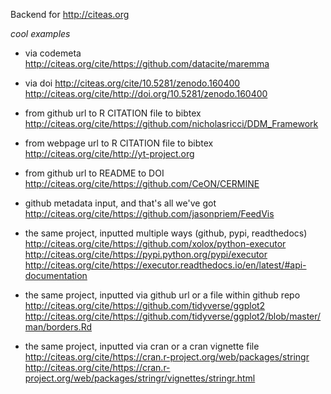 Backend for http://citeas.org

_cool examples_

- via codemeta
http://citeas.org/cite/https://github.com/datacite/maremma 

- via doi
http://citeas.org/cite/10.5281/zenodo.160400
http://citeas.org/cite/http://doi.org/10.5281/zenodo.160400 

- from github url to R CITATION file to bibtex
http://citeas.org/cite/https://github.com/nicholasricci/DDM_Framework

- from webpage url to R CITATION file to bibtex
http://citeas.org/cite/http://yt-project.org

- from github url to README to DOI
http://citeas.org/cite/https://github.com/CeON/CERMINE

- github metadata input, and that's all we've got
http://citeas.org/cite/https://github.com/jasonpriem/FeedVis

- the same project, inputted multiple ways (github, pypi, readthedocs)
http://citeas.org/cite/https://github.com/xolox/python-executor
http://citeas.org/cite/https://pypi.python.org/pypi/executor
http://citeas.org/cite/https://executor.readthedocs.io/en/latest/#api-documentation

- the same project, inputted via github url or a file within github repo
http://citeas.org/cite/https://github.com/tidyverse/ggplot2
http://citeas.org/cite/https://github.com/tidyverse/ggplot2/blob/master/man/borders.Rd

- the same project, inputted via cran or a cran vignette file 
http://citeas.org/cite/https://cran.r-project.org/web/packages/stringr
http://citeas.org/cite/https://cran.r-project.org/web/packages/stringr/vignettes/stringr.html


